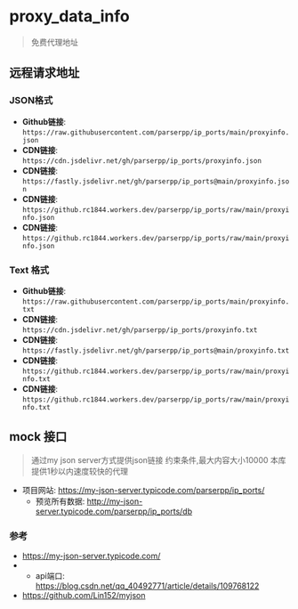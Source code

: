# proxy_data_info

> 免费代理地址


## 远程请求地址

### JSON格式

* **Github链接**: `https://raw.githubusercontent.com/parserpp/ip_ports/main/proxyinfo.json`
* **CDN链接**: `https://cdn.jsdelivr.net/gh/parserpp/ip_ports/proxyinfo.json`
* **CDN链接**: `https://fastly.jsdelivr.net/gh/parserpp/ip_ports@main/proxyinfo.json`
* **CDN链接**: `https://github.rc1844.workers.dev/parserpp/ip_ports/raw/main/proxyinfo.json`
* **CDN链接**: `https://github.rc1844.workers.dev/parserpp/ip_ports/raw/main/proxyinfo.json`
### Text 格式

* **Github链接**: `https://raw.githubusercontent.com/parserpp/ip_ports/main/proxyinfo.txt`
* **CDN链接**: `https://cdn.jsdelivr.net/gh/parserpp/ip_ports/proxyinfo.txt`
* **CDN链接**: `https://fastly.jsdelivr.net/gh/parserpp/ip_ports@main/proxyinfo.txt`
* **CDN链接**: `https://github.rc1844.workers.dev/parserpp/ip_ports/raw/main/proxyinfo.txt`
* **CDN链接**: `https://github.rc1844.workers.dev/parserpp/ip_ports/raw/main/proxyinfo.txt`

## mock 接口

> 通过my json server方式提供json链接
> 约束条件,最大内容大小10000
> 本库提供1秒以内速度较快的代理

* 项目网站: https://my-json-server.typicode.com/parserpp/ip_ports/
  - 预览所有数据: http://my-json-server.typicode.com/parserpp/ip_ports/db


### 参考

* https://my-json-server.typicode.com/
* * api端口: https://blog.csdn.net/qq_40492771/article/details/109768122
* https://github.com/Lin152/myjson

